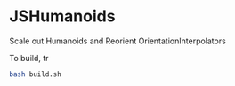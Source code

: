 # JSHumanoids
Scale out Humanoids and Reorient OrientationInterpolators

To build, tr

```bash
bash build.sh
